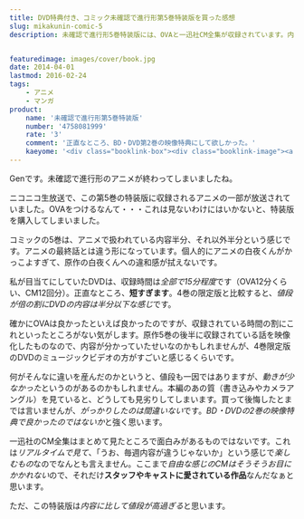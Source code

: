 ```yaml
---
title: DVD特典付き、コミック未確認で進行形第5巻特装版を買った感想
slug: mikakunin-comic-5
description: 未確認で進行形5巻特装版には、OVAと一迅社CM全集が収録されています。内容は悪くないのですが、値段相応とは言えないものとなっていて、ちょっとがっかりしてしまいました。話の内容を知っていると新鮮味が薄く、ただ高いだけな気がしてしまいました。


featuredimage: images/cover/book.jpg
date: 2014-04-01
lastmod: 2016-02-24
tags: 
    - アニメ
    - マンガ
product:
    name: '未確認で進行形第5巻特装版'
    number: '4758081999'
    rate: '3'
    comment: '正直なところ、BD・DVD第2巻の映像特典にして欲しかった。'
    kaeyome: '<div class="booklink-box"><div class="booklink-image"><a href="http://www.amazon.co.jp/exec/obidos/asin/4758081999/illusionspace-22/" rel="nofollow" target="_blank"><img src="http://ecx.images-amazon.com/images/I/51OrOvzxXLL._SL160_.jpg" style="border: none;" /></a></div><div class="booklink-info"><div class="booklink-name"><a href="http://www.amazon.co.jp/exec/obidos/asin/4758081999/illusionspace-22/" rel="nofollow" target="_blank">未確認で進行形 (5) 特装版 (IDコミックス 4コマKINGSぱれっとコミックス)</a><div class="booklink-powered-date">posted with <a href="http://yomereba.com" rel="nofollow" target="_blank">ヨメレバ</a></div></div><div class="booklink-detail">荒井 チェリー 一迅社 2014-03-28    </div><div class="booklink-link2"><div class="shoplinkamazon"><a href="http://www.amazon.co.jp/exec/obidos/asin/4758081999/illusionspace-22/" rel="nofollow" target="_blank" title="アマゾン" >Amazonで購入</a></div><div class="shoplinkrakuten"><a href="http://hb.afl.rakuten.co.jp/hgc/11acbc01.369b1bf6.11acbc02.cabf9fe9/?pc=http%3A%2F%2Fbooks.rakuten.co.jp%2Frb%2F12717489%2F%3Fscid%3Daf_ich_link_urltxt%26m%3Dhttp%3A%2F%2Fm.rakuten.co.jp%2Fev%2Fbook%2F" rel="nofollow" target="_blank" title="楽天ブックス" >楽天ブックスで購入</a></div>                  	  <div class="shoplinkkino"><a href="http://ck.jp.ap.valuecommerce.com/servlet/referral?sid=3085416&pid=882196163&vc_url=http%3A%2F%2Fwww.kinokuniya.co.jp%2Ff%2Fdsg-01-9784758081993" target="_blank" title="kino" >紀伊國屋書店で購入<img src="https://ad.jp.ap.valuecommerce.com/servlet/gifbanner?sid=3085416&pid=882196163" height="1" width="1" border="0"></a></div>	  	  	</div></div><div class="booklink-footer"></div></div>'
---
```


Genです。未確認で進行形のアニメが終わってしまいましたね。

ニコニコ生放送で、この第5巻の特装版に収録されるアニメの一部が放送されていました。OVAをつけるなんて・・・これは見ないわけにはいかないと、特装版を購入してしまいました。

コミックの5巻は、アニメで扱われている内容半分、それ以外半分という感じです。アニメの最終話とは違う形になっています。個人的にアニメの白夜くんがかっこよすぎて、原作の白夜くんへの違和感が拭えないです。

私が目当てにしていたDVDは、収録時間は<em>全部で15分程度</em>です（OVA12分くらい、CM12回分）。正直なところ、<strong>短すぎます</strong>。4巻の限定版と比較すると、<em>値段が倍の割にDVDの内容は半分以下な感じ</em>です。

確かにOVAは良かったといえば良かったのですが、収録されている時間の割にこれといったところがない気がします。原作5巻の後半に収録されている話を映像化したものなので、内容が分かっていたせいなのかもしれませんが、4巻限定版のDVDのミュージックビデオの方がすごいと感じるくらいです。

何がそんなに違いを産んだのかというと、値段も一因ではありますが、<em>動きが少なかった</em>というのがあるのかもしれません。本編のあの質（書き込みやカメラアングル）を見ていると、どうしても見劣りしてしまいます。買って後悔したとまでは言いませんが、<em>がっかりしたのは間違いない</em>です。<em>BD・DVDの2巻の映像特典で良かったのではないか</em>と強く思います。

一迅社のCM全集はまとめて見たところで面白みがあるものではないです。これは<em>リアルタイムで見て</em>、「うお、毎週内容が違うじゃないか」という感じで<em>楽しむもの</em>なのでなんとも言えません。ここまで<em>自由な感じのCMはそうそうお目にかかれない</em>ので、それだけ<strong>スタッフやキャストに愛されている作品</strong>なんだなぁと思います。

ただ、この特装版は<em>内容に比して値段が高過ぎる</em>と思います。


  
